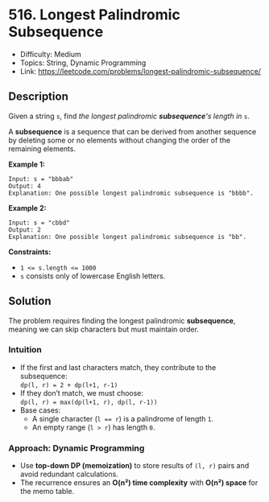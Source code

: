 # 516. Longest Palindromic Subsequence

- Difficulty: Medium
- Topics: String, Dynamic Programming
- Link: https://leetcode.com/problems/longest-palindromic-subsequence/

## Description

Given a string `s`, find *the longest palindromic **subsequence**'s length in* `s`.

A **subsequence** is a sequence that can be derived from
another sequence by deleting some or no elements without changing the
order of the remaining elements.

**Example 1:**

```
Input: s = "bbbab"
Output: 4
Explanation: One possible longest palindromic subsequence is "bbbb".
```

**Example 2:**

```
Input: s = "cbbd"
Output: 2
Explanation: One possible longest palindromic subsequence is "bb".
```

**Constraints:**

- `1 <= s.length <= 1000`
- `s` consists only of lowercase English letters.

## Solution

The problem requires finding the longest palindromic **subsequence**, meaning we can skip characters but must maintain order.

### Intuition

- If the first and last characters match, they contribute to the subsequence:  
   `dp(l, r) = 2 + dp(l+1, r-1)`
- If they don’t match, we must choose:  
   `dp(l, r) = max(dp(l+1, r), dp(l, r-1))`
- Base cases:
  - A single character (`l == r`) is a palindrome of length `1`.
  - An empty range (`l > r`) has length `0`.

### Approach: Dynamic Programming

- Use **top-down DP (memoization)** to store results of `(l, r)` pairs and avoid redundant calculations.
- The recurrence ensures an **O(n²) time complexity** with **O(n²) space** for the memo table.
